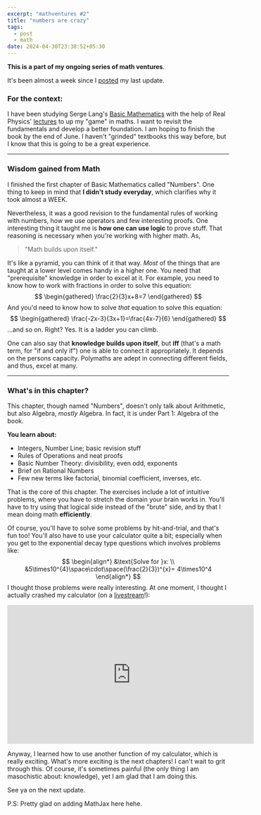 ```yaml
---
excerpt: "mathventures #2"
title: "numbers are crazy"
tags:
  - post
  - math
date: 2024-04-30T23:38:52+05:30
---
```

**This is a part of my ongoing series of math ventures**.

It's been almost a week since I [posted](https://nibirsan.org/blog/p/finding-attunement/) my last update.
### For the context:  
I have been studying Serge Lang's [Basic Mathematics](https://amzn.to/3UElWTL)  with the help of Real Physics' [lectures](https://youtube.com/playlist?list=PLMcpDl1Pr-viA25VUkHNmcUkWx9usPgyb&si=W4iXHhkpfITEBTtL) to up my "game" in maths. I want to revisit the fundamentals and develop a better foundation. 
I am hoping to finish the book by the end of June. I haven't "grinded" textbooks this way before, but I know that this is going to be a great experience. 

---
### Wisdom gained from Math
I finished the first chapter of Basic Mathematics called "Numbers". One thing to keep in mind that **I didn't study everyday**, which clarifies why it took almost a WEEK.

Nevertheless, it was a good revision to the fundamental rules of working with numbers, how we use operators and few interesting proofs. One interesting thing it taught me is **how one can use logic** to prove stuff. That reasoning is necessary when you're working with higher math. As,

> "Math builds upon itself."

It's like a pyramid, you can think of it that way. *Most* of the things that are taught at a lower level comes handy in a higher one. You need that "prerequisite" knowledge in order to excel at it. For example, you need to know how to work with fractions in order to solve this equation:
$$
\begin{gathered}
\frac{2}{3}x+8=7
\end{gathered}
$$
And you'd need to know how to solve *that* equation to solve this equation:
$$
\begin{gathered}
\frac{-2x-3}{3x+1}=\frac{4x-7}{6}
\end{gathered}
$$
...and so on. Right? Yes. It is a ladder you can climb.

One can also say that **knowledge builds upon itself**, but **iff** (that's a math term, for "if and only if") one is able to connect it appropriately. It depends on the persons capacity. Polymaths are adept in connecting different fields, and thus, excel at many.

---
### What's in this chapter?
This chapter, though named "Numbers", doesn't only talk about Arithmetic, but also Algebra, *mostly* Algebra. In fact, it is under Part 1: Algebra of the book. 

**You learn about:**
- Integers, Number Line; basic revision stuff
- Rules of Operations and neat proofs
- Basic Number Theory: divisibility, even odd, exponents
- Brief on Rational Numbers
- Few new terms like factorial, binomial coefficient, inverses, etc.

That is the core of this chapter. The exercises include a lot of intuitive problems, where you have to stretch the domain your brain works in. You'll have to try using that logical side instead of the "brute" side, and by that I mean doing math **efficiently**. 

Of course, you'll have to solve some problems by hit-and-trial, and that's fun too! You'll also have to use your calculator quite a bit; especially when you get to the exponential decay type questions which involves problems like:
$$
\begin{align*}
&\text{Solve for }x: \\
&5\times10^{4}\space\cdot\space(\frac{2}{3})^{x}= 4\times10^4
\end{align*}
$$
I thought those problems were really interesting. At one moment, I thought I actually crashed my calculator (on a [livestream](https://www.youtube.com/@nibirsankar/streams)!):
<iframe style="display: block; margin: auto" width="560" height="315" src="https://www.youtube.com/embed/3BE-1E3XYNo?si=9bhaKkgIkyWOtOmC&amp;clip=Ugkxu8CpOe2tpkdXSgi-7g2BkSIl6v-Q98uE&amp;clipt=EKCh3QIY27vfAg" title="YouTube video player" frameborder="0" allow="accelerometer; autoplay; clipboard-write; encrypted-media; gyroscope; picture-in-picture; web-share" referrerpolicy="strict-origin-when-cross-origin" allowfullscreen></iframe>

Anyway, I learned how to use another function of my calculator, which is really exciting. What's more exciting is the next chapters! I can't wait to grit through this. Of course, it's sometimes painful (the only thing I am masochistic about: knowledge), yet I am glad that I am doing this.

See ya on the next update.

P.S: Pretty glad on adding MathJax here hehe.
